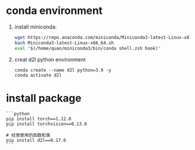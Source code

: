 # conda environment

1. install miniconda: 
    ```bash
    wget https://repo.anaconda.com/miniconda/Miniconda3-latest-Linux-x86_64.sh
    bash Miniconda3-latest-Linux-x86_64.sh
    eval "$(/home/quan/miniconda3/bin/conda shell.zsh hook)" 
    ```
2. creat d2l python environment
    ```
    conda create --name d2l python=3.9 -y
    conda activate d2l
    ```

# install package
    ```python
    pip install torch==1.12.0
    pip install torchvision==0.13.0

    # 经常使用的函数和类
    pip install d2l==0.17.6
    ```